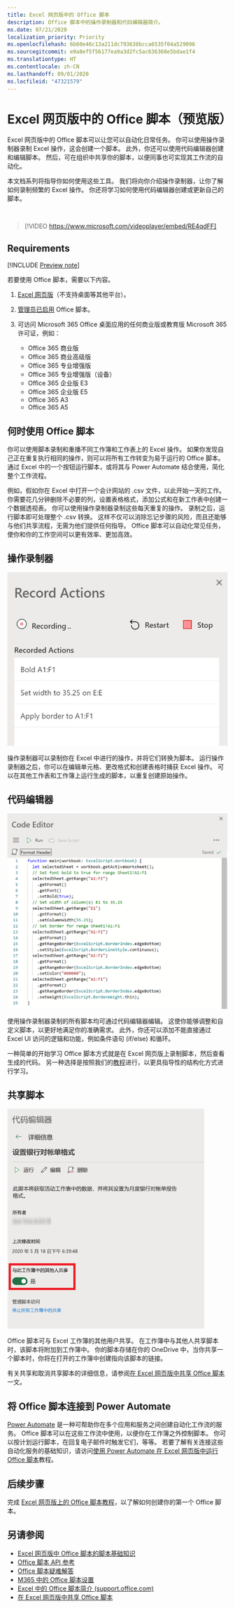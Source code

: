 ```yaml
---
title: Excel 网页版中的 Office 脚本
description: Office 脚本中的操作录制器和代码编辑器简介。
ms.date: 07/21/2020
localization_priority: Priority
ms.openlocfilehash: 6b60e46c13a211dc793638bcca6535f04a529096
ms.sourcegitcommit: e9a8ef5f56177ea9a3d2fc5ac636368e5bdae1f4
ms.translationtype: HT
ms.contentlocale: zh-CN
ms.lasthandoff: 09/01/2020
ms.locfileid: "47321579"
---
```

# <a name="office-scripts-in-excel-on-the-web-preview"></a>Excel 网页版中的 Office 脚本（预览版）

Excel 网页版中的 Office 脚本可以让您可以自动化日常任务。 你可以使用操作录制器录制 Excel 操作，这会创建一个脚本。 此外，你还可以使用代码编辑器创建和编辑脚本。 然后，可在组织中共享你的脚本，以便同事也可实现其工作流的自动化。

本文档系列将指导你如何使用这些工具。 我们将向你介绍操作录制器，让你了解如何录制频繁的 Excel 操作。 你还将学习如何使用代码编辑器创建或更新自己的脚本。

<br>

> [!VIDEO https://www.microsoft.com/videoplayer/embed/RE4qdFF]

## <a name="requirements"></a>Requirements

[!INCLUDE [Preview note](../includes/preview-note.md)]

若要使用 Office 脚本，需要以下内容。

1. [Excel 网页版](https://www.office.com/launch/excel)（不支持桌面等其他平台）。
1. [管理员已启用](/microsoft-365/admin/manage/manage-office-scripts-settings) Office 脚本。
1. 可访问 Microsoft 365 Office 桌面应用的任何商业版或教育版 Microsoft 365 许可证，例如：

    - Office 365 商业版
    - Office 365 商业高级版
    - Office 365 专业增强版
    - Office 365 专业增强版（设备）
    - Office 365 企业版 E3
    - Office 365 企业版 E5
    - Office 365 A3
    - Office 365 A5

## <a name="when-to-use-office-scripts"></a>何时使用 Office 脚本

你可以使用脚本录制和重播不同工作簿和工作表上的 Excel 操作。 如果你发现自己正在重复执行相同的操作，则可以将所有工作转变为易于运行的 Office 脚本。 通过 Excel 中的一个按钮运行脚本，或将其与 Power Automate 结合使用，简化整个工作流程。

例如，假如你在 Excel 中打开一个会计网站的 .csv 文件，以此开始一天的工作。 你需要花几分钟删除不必要的列，设置表格格式，添加公式和在新工作表中创建一个数据透视表。 你可以使用操作录制器录制这些每天重复的操作。 录制之后，运行脚本即可处理整个 .csv 转换。 这样不仅可以消除忘记步骤的风险，而且还能够与他们共享流程，无需为他们提供任何指导。 Office 脚本可以自动化常见任务，使你和你的工作空间可以更有效率、更加高效。

## <a name="action-recorder"></a>操作录制器

![录制若干操作之后的操作录制器。](../images/action-recorder-intro.png)

操作录制器可以录制你在 Excel 中进行的操作，并将它们转换为脚本。 运行操作录制器之后，你可以在编辑单元格、更改格式和创建表格时捕获 Excel 操作。 可以在其他工作表和工作簿上运行生成的脚本，以重复创建原始操作。

## <a name="code-editor"></a>代码编辑器

![显示以上脚本的脚本代码的代码编辑器。](../images/code-editor-intro.png)

使用操作录制器录制的所有脚本均可通过代码编辑器编辑。 这使你能够调整和自定义脚本，以更好地满足你的准确需求。 此外，你还可以添加不能直接通过 Excel UI 访问的逻辑和功能，例如条件语句 (if/else) 和循环。

一种简单的开始学习 Office 脚本方式就是在 Excel 网页版上录制脚本，然后查看生成的代码。 另一种选择是按照我们的[教程](../tutorials/excel-tutorial.md)进行，以更具指导性的结构化方式进行学习。

## <a name="sharing-scripts"></a>共享脚本

![显示“在此工作簿中与其他人共享”选项的脚本“详细信息”页面。](../images/script-sharing.png)

Office 脚本可与 Excel 工作簿的其他用户共享。 在工作簿中与其他人共享脚本时，该脚本将附加到工作簿中。 你的脚本存储在你的 OneDrive 中，当你共享一个脚本时，你将在打开的工作簿中创建指向该脚本的链接。

有关共享和取消共享脚本的详细信息，请参阅[在 Excel 网页版中共享 Office 脚本](https://support.microsoft.com/office/sharing-office-scripts-in-excel-for-the-web-226eddbc-3a44-4540-acfe-fccda3d1122b?storagetype=live&ui=en-US&rs=en-US&ad=US)一文。

## <a name="connecting-office-scripts-to-power-automate"></a>将 Office 脚本连接到 Power Automate

[Power Automate](https://flow.microsoft.com/) 是一种可帮助你在多个应用和服务之间创建自动化工作流的服务。 Office 脚本可以在这些工作流中使用，以便你在工作簿之外控制脚本。 你可以按计划运行脚本，在回复电子邮件时触发它们，等等。 若要了解有关连接这些自动化服务的基础知识，请访问[使用 Power Automate 在 Excel 网页版中运行 Office 脚本](../tutorials/excel-power-automate-manual.md)教程。

## <a name="next-steps"></a>后续步骤

完成 [Excel 网页版上的 Office 脚本教程](../tutorials/excel-tutorial.md)，以了解如何创建你的第一个 Office 脚本。

## <a name="see-also"></a>另请参阅

- [Excel 网页版中 Office 脚本的脚本基础知识](../develop/scripting-fundamentals.md)
- [Office 脚本 API 参考](/javascript/api/office-scripts/overview)
- [Office 脚本疑难解答](../testing/troubleshooting.md)
- [M365 中的 Office 脚本设置](https://support.office.com/article/office-scripts-settings-in-m365-19d3c51a-6ca2-40ab-978d-60fa49554dcf)
- [Excel 中的 Office 脚本简介 (support.office.com)](https://support.office.com/article/introduction-to-office-scripts-in-excel-9fbe283d-adb8-4f13-a75b-a81c6baf163a)
- [在 Excel 网页版中共享 Office 脚本](https://support.microsoft.com/office/sharing-office-scripts-in-excel-for-the-web-226eddbc-3a44-4540-acfe-fccda3d1122b?storagetype=live&ui=en-US&rs=en-US&ad=US)
